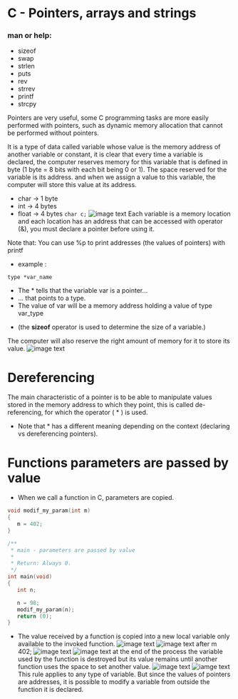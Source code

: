 # C - Pointers, arrays and strings
### man or help:

* sizeof
* swap
* strlen
* puts
* rev
* strrev
* printf
* strcpy

Pointers are very useful, some C programming tasks are more easily performed with pointers, such as dynamic memory allocation that cannot be performed without pointers.

It is a type of data called variable whose value is the memory address of another variable or constant, it is clear that every time a variable is declared, the computer reserves memory for this variable that is defined in byte (1 byte = 8 bits with each bit being 0 or 1). The space reserved for the variable is its address. and when we assign a value to this variable, the computer will store this value at its address.
* char -> 1 byte
* int -> 4 bytes
* float -> 4 bytes
`char c;`
![image text](https://intranet.hbtn.io/images/contents/low_level_programming/projects/char_c_declaration.png)
Each variable is a memory location and each location has an address that can be accessed with operator (&), you must declare a pointer before using it.

Note that: You can use %p to print addresses (the values of pointers) with printf
- example :

`type *var_name` 

* The * tells that the variable var is a pointer…
* … that points to a type.
* The value of var will be a memory address holding a value of type var_type
- (the **sizeof** operator is used to determine the size of a variable.)

The computer will also reserve the right amount of memory for it to store its value.
![image text](https://intranet.hbtn.io/images/contents/low_level_programming/projects/p.png)
# Dereferencing
The main characteristic of a pointer is to be able to manipulate values stored in the memory address to which they point, this is called de-referencing, for which the operator ( * ) is used.
* Note that * has a different meaning depending on the context (declaring vs dereferencing pointers).
# Functions parameters are passed by value
* When we call a function in C, parameters are copied.
```c
void modif_my_param(int m)
{
   m = 402;
}

/**
 * main - parameters are passed by value
 *
 * Return: Always 0.
 */
int main(void)
{
   int n;

   n = 98;
   modif_my_param(n);
   return (0);
}

```
- The value received by a function is copied into a new local variable only available to the invoked function.
![image text](https://intranet.hbtn.io/images/contents/low_level_programming/projects/n_m.png)
![image text](https://intranet.hbtn.io/images/contents/low_level_programming/projects/n_m.png)
after m 402;
![image text](https://intranet.hbtn.io/images/contents/low_level_programming/projects/nm402.png)
![image text](https://intranet.hbtn.io/images/contents/low_level_programming/projects/nm402.png)
at the end of the process the variable used by the function is destroyed but its value remains until another function uses the space to set another value.
![image text](https://intranet.hbtn.io/images/contents/low_level_programming/projects/nomorem.png)
![iamge text](https://intranet.hbtn.io/images/contents/low_level_programming/projects/nomorem.png)
This rule applies to any type of variable. But since the values of pointers are addresses, it is possible to modify a variable from outside the function it is declared.

